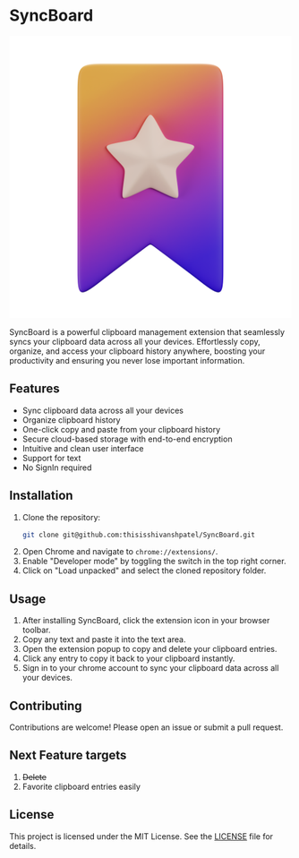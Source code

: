 # SyncBoard

![alt text](public/icons/bookmark-fav-front-gradient.png)

SyncBoard is a powerful clipboard management extension that seamlessly syncs your clipboard data across all your devices. Effortlessly copy, organize, and access your clipboard history anywhere, boosting your productivity and ensuring you never lose important information.

## Features

- Sync clipboard data across all your devices
- Organize clipboard history
- One-click copy and paste from your clipboard history
- Secure cloud-based storage with end-to-end encryption
- Intuitive and clean user interface
- Support for text
- No SignIn required

## Installation

1. Clone the repository:
    ```bash
    git clone git@github.com:thisisshivanshpatel/SyncBoard.git
    ```
2. Open Chrome and navigate to `chrome://extensions/`.
3. Enable "Developer mode" by toggling the switch in the top right corner.
4. Click on "Load unpacked" and select the cloned repository folder.

## Usage

1. After installing SyncBoard, click the extension icon in your browser toolbar.
2. Copy any text and paste it into the text area.
3. Open the extension popup to copy and delete your clipboard entries.
4. Click any entry to copy it back to your clipboard instantly.
5. Sign in to your chrome account to sync your clipboard data across all your devices.

## Contributing

Contributions are welcome! Please open an issue or submit a pull request.

## Next Feature targets
1. ~~Delete~~  
2. Favorite clipboard entries easily

## License

This project is licensed under the MIT License. See the [LICENSE](LICENSE) file for details.